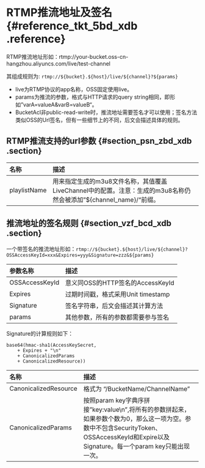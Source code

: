 # RTMP推流地址及签名 {#reference_tkt_5bd_xdb .reference}

RTMP推流地址形如：rtmp://your-bucket.oss-cn-hangzhou.aliyuncs.com/live/test-channel

其组成规则为: `rtmp://${bucket}.${host}/live/${channel}?${params}`

-   live为RTMP协议的app名称，OSS固定使用live。
-   params为推流的参数，格式与HTTP请求的query string相同，即形如”varA=valueA&varB=valueB“。
-   BucketAcl非public-read-write时，推流地址需要签名才可以使用；签名方法类似OSS的Url签名，但有一些细节上的不同，后文会描述具体的规则。

## RTMP推流支持的url参数 {#section_psn_zbd_xdb .section}

|名称|描述|
|:-|:-|
|playlistName|用来指定生成的m3u8文件名称，其值覆盖LiveChannel中的配置。注意：生成的m3u8名称仍然会被添加”$\{channel\_name\}/“前缀。|

## 推流地址的签名规则 {#section_vzf_bcd_xdb .section}

一个带签名的推流地址形如：`rtmp://${bucket}.${host}/live/${channel}?OSSAccessKeyId=xxx&Expires=yyy&Signature=zzz&${params}`

|参数名称|描述|
|:---|:-|
|OSSAccessKeyId|意义同OSS的HTTP签名的AccessKeyId|
|Expires|过期时间戳，格式采用Unit timestamp|
|Signature|签名字符串，后文会描述其计算方法|
|params|其他参数，所有的参数都需要参与签名|

Signature的计算规则如下：

```
base64(hmac-sha1(AccessKeySecret,
    + Expires + "\n"
    + CanonicalizedParams
    + CanonicalizedResource))
```

|名称|描述|
|:-|:-|
|CanonicalizedResource|格式为 “/BucketName/ChannelName”|
|CanonicalizedParams|按照param key字典序拼接”key:value\\n”,将所有的参数拼起来，如果参数个数为0，那么这一项为空。参数中不包含SecurityToken、OSSAccessKeyId和Expire以及Signature。每一个param key只能出现一次。|


